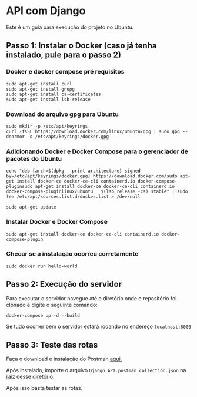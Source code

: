 # API com Django

Este é um guia para execução do projeto no Ubuntu.

## Passo 1: Instalar o Docker (caso já tenha instalado, pule para o passo 2)

### Docker e docker compose pré requisitos
```
sudo apt-get install curl
sudo apt-get install gnupg
sudo apt-get install ca-certificates
sudo apt-get install lsb-release
```
### Download do arquivo gpg para Ubuntu

```
sudo mkdir -p /etc/apt/keyrings
curl -fsSL https://download.docker.com/linux/ubuntu/gpg | sudo gpg --dearmor -o /etc/apt/keyrings/docker.gpg
```

### Adicionando Docker e Docker Compose para o gerenciador de pacotes do Ubuntu

```
echo "deb [arch=$(dpkg --print-architecture) signed-by=/etc/apt/keyrings/docker.gpg] https://download.docker.com/sudo apt-get install docker-ce docker-ce-cli containerd.io docker-compose-pluginsudo apt-get install docker-ce docker-ce-cli containerd.io docker-compose-pluginlinux/ubuntu   $(lsb_release -cs) stable" | sudo tee /etc/apt/sources.list.d/docker.list > /dev/null

sudo apt-get update
```

### Instalar Docker e Docker Compose

```
sudo apt-get install docker-ce docker-ce-cli containerd.io docker-compose-plugin
```

### Checar se a instalação ocorreu corretamente

```
sudo docker run hello-world
```

## Passo 2: Execução do servidor

Para executar o servidor navegue até o diretório onde o repositório foi clonado e digite o seguinte comando:

```
docker-compose up -d --build
```

Se tudo ocorrer bem o servidor estará rodando no endereço `localhost:8000`

## Passo 3: Teste das rotas

Faça o download e instalação do Postman [aqui.](https://learning.postman.com/docs/getting-started/installation-and-updates/#installing-postman-on-linux)

Após instalado, importe o arquivo `Django_API.postman_collection.json` na raiz desse diretório.

Após isso basta testar as rotas.

